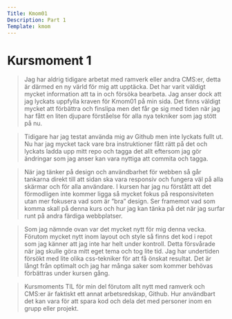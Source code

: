 ```yaml
---
Title: Kmom01
Description: Part 1
Template: kmom
---
```


Kursmoment 1
==================

>Jag har aldrig tidigare arbetat med ramverk eller andra CMS:er, detta är därmed en ny värld för mig att upptäcka. Det har varit väldigt mycket information att ta in och försöka bearbeta. Jag anser dock att jag lyckats uppfylla kraven för Kmom01 på min sida. Det finns väldigt mycket att förbättra och finslipa men det får ge sig med tiden när jag har fått en liten djupare förståelse för alla nya tekniker som jag stött på nu.

>Tidigare har jag testat använda mig av Github men inte lyckats fullt ut. Nu har jag mycket tack vare bra instruktioner fått rätt på det och lyckats ladda upp mitt repo och tagga det allt eftersom jag gör ändringar som jag anser kan vara nyttiga att commita och tagga.

>När jag tänker på design och användbarhet för webben så går tankarna direkt till att sidan ska vara responsiv och fungera väl på alla skärmar och för alla användare. I kursen har jag nu förstått att det förmodligen inte kommer ligga så mycket fokus på responsiviteten utan mer fokusera vad som är ”bra” design. Ser framemot vad som komma skall på denna kurs och hur jag kan tänka på det när jag surfar runt på andra färdiga webbplatser. 

>Som jag nämnde ovan var det mycket nytt för mig denna vecka. Förutom mycket nytt inom layout och style så finns det kod i repot som jag känner att jag inte har helt under kontroll. Detta försvårade när jag skulle göra mitt eget tema och tog lite tid. Jag har undertiden försökt med lite olika css-tekniker för att få önskat resultat. Det är långt från optimalt och jag har många saker som kommer behövas förbättras under kursen gång. 

>Kursmoments TIL för min del förutom allt nytt med ramverk och CMS:er är faktiskt ett annat arbetsredskap, Github. Hur användbart det kan vara för att spara kod och dela det med personer inom en grupp eller projekt.
